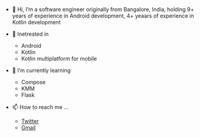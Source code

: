 - 👋 Hi, I’m a software engineer originally from Bangalore, India, holding 9+ years of experience in Android development, 4+ yeaars of experience in Kotlin development
- 👀 Inetrested in 
    * Android
    * Kotlin
    * Kotlin multiplatform for mobile
    
- 🌱 I’m currently learning
    * Compose
    * KMM
    * Flask
   
- 📫 How to reach me ...
   - [Twitter](https://twitter.com/dkk009)
   - [Gmail](dkk009@gmail.com)
      

<!---
dkk009/dkk009 is a ✨ special ✨ repository because its `README.md` (this file) appears on your GitHub profile.
You can click the Preview link to take a look at your changes.
--->
